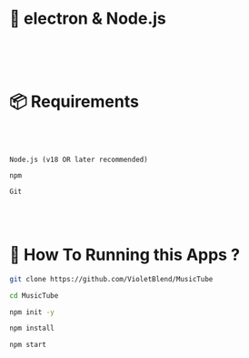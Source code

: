 # 🎵 electron & Node.js

<br>

<br>

<br>

# 📦 Requirements

<br>

<br>

```
Node.js (v18 OR later recommended)

npm

Git
```

<br>

<br>

# 🌳 How To Running this Apps ?

```bash
git clone https://github.com/VioletBlend/MusicTube

cd MusicTube

npm init -y

npm install

npm start
```
